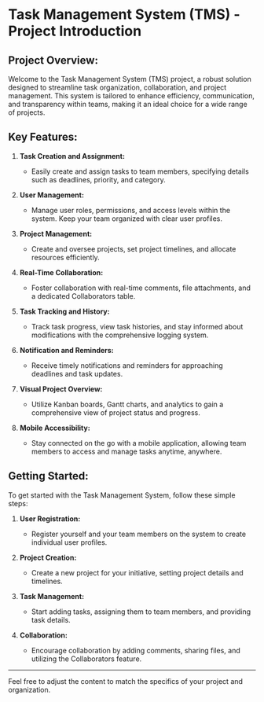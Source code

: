 # Task Management System (TMS) - Project Introduction

## Project Overview:

Welcome to the Task Management System (TMS) project, a robust solution designed to streamline task organization, collaboration, and project management. This system is tailored to enhance efficiency, communication, and transparency within teams, making it an ideal choice for a wide range of projects.

## Key Features:

1. **Task Creation and Assignment:**
   - Easily create and assign tasks to team members, specifying details such as deadlines, priority, and category.

2. **User Management:**
   - Manage user roles, permissions, and access levels within the system. Keep your team organized with clear user profiles.

3. **Project Management:**
   - Create and oversee projects, set project timelines, and allocate resources efficiently.

4. **Real-Time Collaboration:**
   - Foster collaboration with real-time comments, file attachments, and a dedicated Collaborators table.

5. **Task Tracking and History:**
   - Track task progress, view task histories, and stay informed about modifications with the comprehensive logging system.

6. **Notification and Reminders:**
   - Receive timely notifications and reminders for approaching deadlines and task updates.

7. **Visual Project Overview:**
   - Utilize Kanban boards, Gantt charts, and analytics to gain a comprehensive view of project status and progress.

8. **Mobile Accessibility:**
   - Stay connected on the go with a mobile application, allowing team members to access and manage tasks anytime, anywhere.

## Getting Started:

To get started with the Task Management System, follow these simple steps:

1. **User Registration:**
   - Register yourself and your team members on the system to create individual user profiles.

2. **Project Creation:**
   - Create a new project for your initiative, setting project details and timelines.

3. **Task Management:**
   - Start adding tasks, assigning them to team members, and providing task details.

4. **Collaboration:**
   - Encourage collaboration by adding comments, sharing files, and utilizing the Collaborators feature.


---

Feel free to adjust the content to match the specifics of your project and organization.
